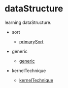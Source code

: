 # dataStructure
learning dataStructure.
- sort
  - [primarySort](src/sort/primarysort)

- generic
  - [generic](src/genericity)

- kernelTechnique
  - [kernelTechnique](src/javakerneltechnique)
